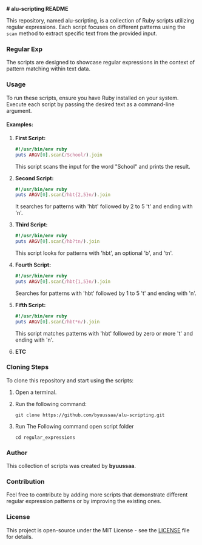 **# alu-scripting README**

This repository, named alu-scripting, is a collection of Ruby scripts utilizing regular expressions. Each script focuses on different patterns using the `scan` method to extract specific text from the provided input.

### Regular Exp

The scripts are designed to showcase regular expressions in the context of pattern matching within text data.

### Usage

To run these scripts, ensure you have Ruby installed on your system. Execute each script by passing the desired text as a command-line argument.

#### Examples:

1. **First Script:**
   ```ruby
   #!/usr/bin/env ruby
   puts ARGV[0].scan(/School/).join
   ```
   This script scans the input for the word "School" and prints the result.

2. **Second Script:**
   ```ruby
   #!/usr/bin/env ruby
   puts ARGV[0].scan(/hbt{2,5}n/).join
   ```
   It searches for patterns with 'hbt' followed by 2 to 5 't' and ending with 'n'.

3. **Third Script:**
   ```ruby
   #!/usr/bin/env ruby
   puts ARGV[0].scan(/hb?tn/).join
   ```
   This script looks for patterns with 'hbt', an optional 'b', and 'tn'.

4. **Fourth Script:**
   ```ruby
   #!/usr/bin/env ruby
   puts ARGV[0].scan(/hbt{1,5}n/).join
   ```
   Searches for patterns with 'hbt' followed by 1 to 5 't' and ending with 'n'.

5. **Fifth Script:**
   ```ruby
   #!/usr/bin/env ruby
   puts ARGV[0].scan(/hbt*n/).join
   ```
   This script matches patterns with 'hbt' followed by zero or more 't' and ending with 'n'.
6. **ETC**
### Cloning Steps

To clone this repository and start using the scripts:

1. Open a terminal.

2. Run the following command:
   ```
   git clone https://github.com/byuussaa/alu-scripting.git
   ```
3. Run The Following command open script folder
    ```
    cd regular_expressions
    ```
### Author

This collection of scripts was created by **byuussaa**.

### Contribution

Feel free to contribute by adding more scripts that demonstrate different regular expression patterns or by improving the existing ones.

### License

This project is open-source under the MIT License - see the [LICENSE](LICENSE) file for details.
